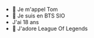 - 👋 Je m'appel Tom
- 🌱 Je suis en BTS SIO
- J'ai 18 ans
- 🧙 J'adore League Of Legends  

<!---
TomL09/TomL09 is a ✨ special ✨ repository because its `README.md` (this file) appears on your GitHub profile.
You can click the Preview link to take a look at your changes.
--->
